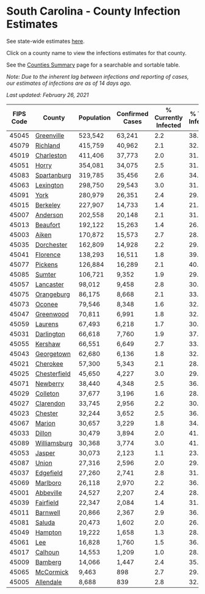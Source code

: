 # South Carolina - County Infection Estimates

See state-wide estimates [here](/infections/us-sc).

Click on a county name to view the infections estimates for that county.

See the [Counties Summary](/infections/summary-counties) page for a searchable and sortable table.

*Note: Due to the inherent lag between infections and reporting of cases, our estimates of infections are as of 14 days ago.*

*Last updated: February 26, 2021*

|   FIPS Code |                       County |   Population |   Confirmed Cases |   % Currently Infected |   % Total Infected |
|-------------|------------------------------|--------------|-------------------|------------------------|--------------------|
|       45045 |     [Greenville](greenville) |      523,542 |            63,241 |                    2.2 |               38.8 |
|       45079 |         [Richland](richland) |      415,759 |            40,962 |                    2.1 |               32.8 |
|       45019 |     [Charleston](charleston) |      411,406 |            37,773 |                    2.0 |               31.9 |
|       45051 |               [Horry](horry) |      354,081 |            34,075 |                    2.5 |               31.9 |
|       45083 |   [Spartanburg](spartanburg) |      319,785 |            35,456 |                    2.6 |               34.4 |
|       45063 |       [Lexington](lexington) |      298,750 |            29,543 |                    3.0 |               31.5 |
|       45091 |                 [York](york) |      280,979 |            26,351 |                    2.4 |               29.1 |
|       45015 |         [Berkeley](berkeley) |      227,907 |            14,733 |                    1.4 |               21.8 |
|       45007 |         [Anderson](anderson) |      202,558 |            20,148 |                    2.1 |               31.0 |
|       45013 |         [Beaufort](beaufort) |      192,122 |            15,263 |                    1.4 |               26.9 |
|       45003 |               [Aiken](aiken) |      170,872 |            15,573 |                    2.7 |               28.2 |
|       45035 |     [Dorchester](dorchester) |      162,809 |            14,928 |                    2.2 |               29.7 |
|       45041 |         [Florence](florence) |      138,293 |            16,511 |                    1.8 |               39.3 |
|       45077 |           [Pickens](pickens) |      126,884 |            16,289 |                    2.1 |               40.2 |
|       45085 |             [Sumter](sumter) |      106,721 |             9,352 |                    1.9 |               29.5 |
|       45057 |       [Lancaster](lancaster) |       98,012 |             9,458 |                    2.8 |               30.2 |
|       45075 |     [Orangeburg](orangeburg) |       86,175 |             8,668 |                    2.1 |               33.7 |
|       45073 |             [Oconee](oconee) |       79,546 |             8,348 |                    1.6 |               32.6 |
|       45047 |       [Greenwood](greenwood) |       70,811 |             6,991 |                    1.8 |               32.2 |
|       45059 |           [Laurens](laurens) |       67,493 |             6,218 |                    1.7 |               30.0 |
|       45031 |     [Darlington](darlington) |       66,618 |             7,760 |                    1.9 |               37.5 |
|       45055 |           [Kershaw](kershaw) |       66,551 |             6,649 |                    2.7 |               33.4 |
|       45043 |     [Georgetown](georgetown) |       62,680 |             6,136 |                    1.8 |               32.5 |
|       45021 |         [Cherokee](cherokee) |       57,300 |             5,343 |                    2.1 |               28.9 |
|       45025 | [Chesterfield](chesterfield) |       45,650 |             4,227 |                    3.0 |               29.6 |
|       45071 |         [Newberry](newberry) |       38,440 |             4,348 |                    2.5 |               36.4 |
|       45029 |         [Colleton](colleton) |       37,677 |             3,196 |                    1.6 |               28.1 |
|       45027 |       [Clarendon](clarendon) |       33,745 |             2,956 |                    2.2 |               30.3 |
|       45023 |           [Chester](chester) |       32,244 |             3,652 |                    2.5 |               36.4 |
|       45067 |             [Marion](marion) |       30,657 |             3,229 |                    1.8 |               34.1 |
|       45033 |             [Dillon](dillon) |       30,479 |             3,894 |                    2.0 |               41.2 |
|       45089 | [Williamsburg](williamsburg) |       30,368 |             3,774 |                    3.0 |               41.4 |
|       45053 |             [Jasper](jasper) |       30,073 |             2,123 |                    1.1 |               23.8 |
|       45087 |               [Union](union) |       27,316 |             2,596 |                    2.0 |               29.8 |
|       45037 |       [Edgefield](edgefield) |       27,260 |             2,741 |                    2.8 |               31.4 |
|       45069 |         [Marlboro](marlboro) |       26,118 |             2,970 |                    2.2 |               36.7 |
|       45001 |       [Abbeville](abbeville) |       24,527 |             2,207 |                    2.4 |               28.5 |
|       45039 |       [Fairfield](fairfield) |       22,347 |             2,084 |                    1.4 |               31.3 |
|       45011 |         [Barnwell](barnwell) |       20,866 |             2,367 |                    2.9 |               36.5 |
|       45081 |             [Saluda](saluda) |       20,473 |             1,602 |                    2.0 |               26.5 |
|       45049 |           [Hampton](hampton) |       19,222 |             1,658 |                    1.3 |               28.8 |
|       45061 |                   [Lee](lee) |       16,828 |             1,760 |                    1.5 |               36.0 |
|       45017 |           [Calhoun](calhoun) |       14,553 |             1,209 |                    1.0 |               28.4 |
|       45009 |           [Bamberg](bamberg) |       14,066 |             1,447 |                    2.4 |               35.4 |
|       45065 |       [McCormick](mccormick) |        9,463 |               898 |                    2.7 |               29.7 |
|       45005 |       [Allendale](allendale) |        8,688 |               839 |                    2.8 |               32.2 |